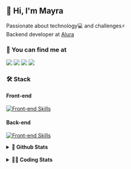 ## 👋 Hi, I'm Mayra

Passionate about technology💻 and challenges⚡  
Backend developer at [Alura](https://www.alura.com.br)   

### 💬 You can find me at

<a href="https://mayra.dev" target="_blank" rel="noopener"><img src="https://img.shields.io/badge/-mayra.dev-005FED?style=flat&logo=Google-chrome&logoColor=white"/></a>
<a href="https://linkedin.com/in/mayraamaral" target="_blank" rel="noopener"><img src="https://img.shields.io/badge/-/mayraamaral-0077B5?style=flat&logo=Linkedin&logoColor=white"/></a>
<a href="mailto:mayra@mayra.dev" target="_blank" rel="noopener"><img src="https://img.shields.io/badge/-mayra@mayra.dev-D14836?style=flat&logo=Gmail&logoColor=white"/></a>
<a href="" target="_blank" rel="noopener"><img src="https://img.shields.io/badge/-mayraamaral-7289DA?style=flat&logo=Discord&logoColor=white"/></a>

### 🛠️ Stack
#### Front-end

[![Front-end Skills](https://skillicons.dev/icons?i=react,next,angular,redux,styledcomponents,html,css,sass,js,ts,figma)](https://skillicons.dev)
#### Back-end

[![Front-end Skills](https://skillicons.dev/icons?i=java,spring,hibernate,aws,idea,postgres,mysql,git,linux,bash,nodejs,docker,kubernetes,jenkins)](https://skillicons.dev)


<details>
    <summary><strong>📌 Github Stats</strong></summary>
    <br />
    <div align="center">
        <table>
      <td><img height="160em" src="https://github-readme-stats.vercel.app/api?username=mayraamaral&show_icons=true&theme=algolia&hide_border=true&hide=stars&count_private=true" alt="Readme stats"></td>
      <td><img height="160em" src="https://github-readme-stats.vercel.app/api/top-langs/?username=mayraamaral&&layout=compact&&theme=algolia&hide_border=true&langs_count=6" alt="Language stats"></td>
       </table>
  </div> 
    

  <p align="center">
    <img src="https://github-readme-streak-stats.herokuapp.com?user=mayraamaral&theme=dark&hide_border=true&date_format=j%20M%5B%20Y%5D&locale=pt-br&background=050F2C&ring=0195DD&fire=23AA7D&currStreakLabel=23AA7D" alt="Streak stats">
  </p> 
</details>

<br />

<details>
  <summary><strong>👩‍💻 Coding Stats</strong></summary>
  <br />
  
  <!--START_SECTION:waka-->
![Code Time](http://img.shields.io/badge/Code%20Time-523%20hrs%2031%20mins-blue)

**🐱 My GitHub Data** 

> 📦 583.6 kB Used in GitHub's Storage 
 > 
> 🏆 655 Contributions in the Year 2024
 > 
> 🚫 Not Opted to Hire
 > 
> 📜 58 Public Repositories 
 > 
> 🔑 32 Private Repositories 
 > 
**I'm an Early 🐤** 

```text
🌞 Morning                3181 commits        ██████░░░░░░░░░░░░░░░░░░░   23.83 % 
🌆 Daytime                7887 commits        ███████████████░░░░░░░░░░   59.10 % 
🌃 Evening                2034 commits        ████░░░░░░░░░░░░░░░░░░░░░   15.24 % 
🌙 Night                  244 commits         ░░░░░░░░░░░░░░░░░░░░░░░░░   01.83 % 
```
📅 **I'm Most Productive on Wednesday** 

```text
Monday                   1618 commits        ███░░░░░░░░░░░░░░░░░░░░░░   12.12 % 
Tuesday                  1428 commits        ███░░░░░░░░░░░░░░░░░░░░░░   10.70 % 
Wednesday                5208 commits        ██████████░░░░░░░░░░░░░░░   39.02 % 
Thursday                 2978 commits        ██████░░░░░░░░░░░░░░░░░░░   22.31 % 
Friday                   1429 commits        ███░░░░░░░░░░░░░░░░░░░░░░   10.71 % 
Saturday                 284 commits         █░░░░░░░░░░░░░░░░░░░░░░░░   02.13 % 
Sunday                   401 commits         █░░░░░░░░░░░░░░░░░░░░░░░░   03.00 % 
```


📊 **This Week I Spent My Time On** 

```text
🕑︎ Time Zone: America/Sao_Paulo

💬 Programming Languages: 
Java                     5 hrs 44 mins       ███████████████████░░░░░░   75.67 % 
SQL                      54 mins             ███░░░░░░░░░░░░░░░░░░░░░░   11.92 % 
JavaScript               42 mins             ██░░░░░░░░░░░░░░░░░░░░░░░   09.38 % 
Java Properties          9 mins              █░░░░░░░░░░░░░░░░░░░░░░░░   02.04 % 
Properties               3 mins              ░░░░░░░░░░░░░░░░░░░░░░░░░   00.77 % 

🔥 Editors: 
IntelliJ IDEA            6 hrs 41 mins       ██████████████████████░░░   88.08 % 
VS Code                  54 mins             ███░░░░░░░░░░░░░░░░░░░░░░   11.92 % 

💻 Operating System: 
Linux                    7 hrs 35 mins       █████████████████████████   100.00 % 
```

**I Mostly Code in Java** 

```text
Java                     124 repos           ███████░░░░░░░░░░░░░░░░░░   27.56 % 
HTML                     111 repos           ██████░░░░░░░░░░░░░░░░░░░   24.67 % 
JavaScript               102 repos           ██████░░░░░░░░░░░░░░░░░░░   22.67 % 
TypeScript               91 repos            █████░░░░░░░░░░░░░░░░░░░░   20.22 % 
Dockerfile               1 repo              ░░░░░░░░░░░░░░░░░░░░░░░░░   00.22 % 
```




 Last Updated on 02/09/2024 19:13:30 UTC
<!--END_SECTION:waka-->

</details>
